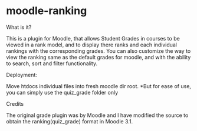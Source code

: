 # moodle-ranking

What is it?

This is a plugin for Moodle, that allows Student Grades in courses to be viewed in a rank model, and to display there ranks and each individual rankings with the corresponding grades. You can also customize the way to view the ranking same as the default grades for moodle, and with the ability to search, sort and filter functionality.


Deployment:

Move htdocs individual files into fresh moodle dir root.
*But for ease of use, you can simply use the quiz_grade folder only


Credits

The original grade plugin was by Moodle and I have modified the source to obtain the ranking(quiz_grade) format in Moodle 3.1.
